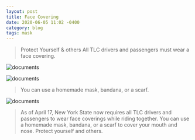 ```yaml
---
layout: post
title: Face Covering
date: 2020-06-05 11:02 -0400
category: blog
tags: mask
---
```


> Protect Yourself & others
All TLC drivers and passengers must wear a face covering.

![documents]({{site.baseurl}}/images/man-in-medical-mask.jpg)

![documents]({{site.baseurl}}/images/face-mask-on-luggage.jpg)

> You can use a homemade mask, bandana, or a scarf.

![documents]({{site.baseurl}}/images/man-wearing-bandana.jpg)

> As of April 17, New York State now requires all TLC drivers and passengers to wear face coverings while riding together. You can use a homemade mask, bandana, or a scarf to cover your mouth and nose. Protect yourself and others.
